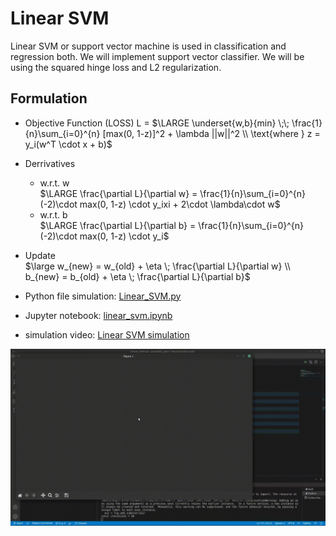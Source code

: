 # Linear SVM

Linear SVM or support vector machine is used in classification and regression both. We will implement support vector classifier.
We will be using the squared hinge loss and L2 regularization.

## Formulation

- Objective Function (LOSS) L = $\LARGE \underset{w,b}{min} \;\; \frac{1}{n}\sum_{i=0}^{n} [max(0, 1-z)]^2 + \lambda ||w||^2 \\ \text{where } z = y_i(w^T \cdot x + b)$
  
- Derrivatives
  - w.r.t. w  
  $\LARGE \frac{\partial L}{\partial w} = \frac{1}{n}\sum_{i=0}^{n} (-2)\cdot max(0, 1-z) \cdot y_ixi + 2\cdot \lambda\cdot w$
  - w.r.t. b  
  $\LARGE \frac{\partial L}{\partial b} = \frac{1}{n}\sum_{i=0}^{n} (-2)\cdot max(0, 1-z) \cdot y_i$
  
- Update  
  $\large w_{new} = w_{old} + \eta \; \frac{\partial L}{\partial w} \\ b_{new} = b_{old} + \eta \; \frac{\partial L}{\partial b}$
  
- Python file simulation: [Linear_SVM.py](https://github.com/mayurkagathara/streamlit_apps/blob/main/Linear_SVM/Linear_SVM.py)
- Jupyter notebook: [linear_svm.ipynb](https://github.com/mayurkagathara/streamlit_apps/blob/main/Linear_SVM/notebooks/linear_svm.ipynb)
- simulation video: [Linear SVM simulation](https://www.youtube.com/watch?v=0OLhfoOXou8)

[![Linear SVM simulation](../static/SVM_simulation.gif)](https://www.youtube.com/watch?v=0OLhfoOXou8)
